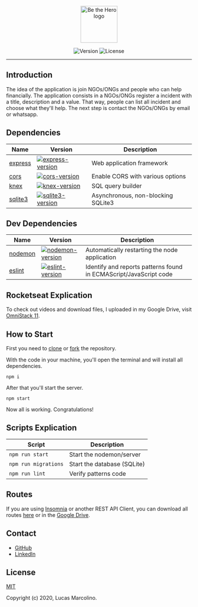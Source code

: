<p align="center"><a href="https://github.com/marcolinolucas/be-the-hero-api" target="_blank" rel="noopener noreferrer"><img width="100" src="https://i.imgur.com/OKsSEaC.png" alt="Be the Hero logo"></a></p>

<p align="center">
  <img src="https://img.shields.io/badge/version-v1.0-blue" alt="Version">
  <img src="https://img.shields.io/badge/license-MIT-green" alt="License">
</p>

---

## Introduction

The idea of the application is join NGOs/ONGs and people who can help financially.
The application consists in a NGOs/ONGs register a incident with a title, description and a value. That way, people can list all incident and choose what they'll help. The next step is contact the NGOs/ONGs by email or whatsapp.

## Dependencies

| Name | Version | Description |
|---------|--------|-------------|
| [express]          | [![express-version]][express-package] | Web application framework |
| [cors]                | [![cors-version]][cors-package] | Enable CORS with various options |
| [knex]             | [![knex-version]][knex-package] | SQL query builder |
| [sqlite3]             | [![sqlite3-version]][sqlite3-package] | Asynchronous, non-blocking SQLite3 |

[express]: https://github.com/expressjs/express
[cors]: https://github.com/expressjs/cors
[knex]: https://github.com/knex/knex
[sqlite3]: https://github.com/mapbox/node-sqlite3

[express-version]: https://img.shields.io/npm/v/express.svg
[cors-version]: https://img.shields.io/npm/v/cors.svg
[knex-version]: https://img.shields.io/npm/v/knex.svg
[sqlite3-version]: https://img.shields.io/npm/v/sqlite3.svg

[express-package]: https://www.npmjs.com/package/express
[cors-package]: https://www.npmjs.com/package/cors
[knex-package]: https://www.npmjs.com/package/knex
[sqlite3-package]: https://www.npmjs.com/package/sqlite3

## Dev Dependencies

| Name | Version | Description |
|---------|--------|-------------|
| [nodemon]          | [![nodemon-version]][nodemon-package] | Automatically restarting the node application |
| [eslint]                | [![eslint-version]][eslint-package] | Identify and reports patterns found in ECMAScript/JavaScript code |

[nodemon]: https://github.com/remy/nodemon
[eslint]: https://github.com/eslint/eslint

[nodemon-version]: https://img.shields.io/npm/v/nodemon.svg
[eslint-version]: https://img.shields.io/npm/v/eslint.svg

[nodemon-package]: https://www.npmjs.com/package/nodemon
[eslint-package]: https://www.npmjs.com/package/eslint

## Rocketseat Explication

To check out videos and download files, I uploaded in my Google Drive, visit [OmniStack 11](https://drive.google.com/drive/folders/1nEpuOaWbiNk1D4a7hsJ062_H5w4zAqiD?usp=sharing).

## How to Start

First you need to [clone](https://help.github.com/en/github/creating-cloning-and-archiving-repositories/cloning-a-repository) or [fork](https://help.github.com/en/github/getting-started-with-github/fork-a-repo) the repository.

With the code in your machine, you'll open the terminal and will install all dependencies.

``` npm i ```

After that you'll start the server.

``` npm start ```

Now all is working. Congratulations!

## Scripts Explication

| Script | Description |
|---------|-------------|
| ``` npm run start ```             | Start the nodemon/server |
| ``` npm run migrations ```             | Start the database (SQLite) |
| ``` npm run lint ```             | Verify patterns code |

## Routes

If you are using [Insomnia](https://insomnia.rest/) or another REST API Client, you can download all routes [here](https://api.myjson.com/bins/169t3g) or in the [Google Drive](https://drive.google.com/file/d/1EaZfI0l6Zo3wKaTcx9PQscOlYgJYcx7O/view).

## Contact

- [GitHub](https://github.com/marcolinolucas)
- [LinkedIn](https://www.linkedin.com/in/lucas-marcolino)

## License

[MIT](http://opensource.org/licenses/MIT)

Copyright (c) 2020, Lucas Marcolino.
